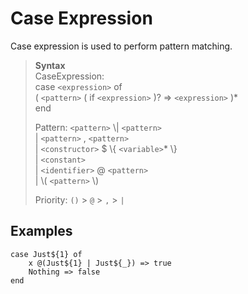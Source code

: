 # Case Expression

Case expression is used to perform pattern matching.

> **Syntax**  
> CaseExpression:  
> case `<expression>` of  
> ( `<pattern>` ( if `<expression>` )? => `<expression>` )\*   
> end  
> 
> Pattern: 
> `<pattern>` \\| `<pattern>`  
> | `<pattern>` , `<pattern>`  
> | `<constructor>` $ \\{ `<variable>`\* \\}  
> | `<constant>`  
> | `<identifier>` @ `<pattern>`  
> | \\( `<pattern>` \\)
> 
> Priority: `()` > `@` > `,` > `|`


## Examples
```diatom
case Just${1} of 
    x @(Just${1} | Just${_}) => true
    Nothing => false
end
```
